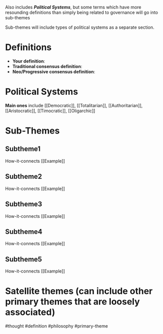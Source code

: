 Also includes ***Political Systems***, but some terms which have more resounding definitions than simply being related to governance will go into sub-themes


Sub-themes will include types of political systems as a separate section.


# Definitions
- **Your definition**:
- **Traditional consensus definition**:
- **Neo/Progressive consensus definition**:

# Political Systems
**Main ones** include [[Democratic]], [[Totalitarian]], [[Authoritarian]], [[Aristocratic]], [[Timocratic]], [[Oligarchic]]




# Sub-Themes
## Subtheme1
How-it-connects
[[Example]]

## Subtheme2
How-it-connects
[[Example]]

## Subtheme3
How-it-connects
[[Example]]

## Subtheme4
How-it-connects
[[Example]]

## Subtheme5
How-it-connects
[[Example]]


# Satellite themes (can include other primary themes that are loosely associated)



#thought #definition #philosophy #primary-theme